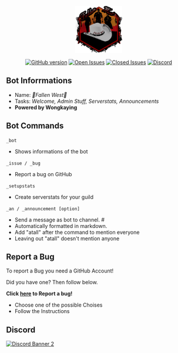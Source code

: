 <p align="center"><img src="screenshots/Fallen_West_Discord_Logo.png"></p>

<p align="center">
 <a href="https://badge.fury.io/gh/Wongkaying%2FBugs-Bot"><img src="https://img.shields.io/badge/Version-0.2.6-Green" alt="GitHub version"></a>
<a href="https://github.com/Wongkaying/Fallen-West-Server/issues?q=is%3Aopen+is%3Aissue"><img src="https://img.shields.io/github/issues-raw/Wongkaying/Fallen-West-Server.svg?label=Open%20Issues" alt="Open Issues"></a>
<a href="https://github.com/Wongkaying/Fallen-West-Server/issues?q=is%3Aissue+is%3Aclosed"><img src="https://img.shields.io/github/issues-raw/Wongkaying/Fallen-West-Server.svg?label=Closed%20Issues" alt="Closed Issues"></a>
  <a href="https://discord.gg/NHRm9Xs"><img src="https://discordapp.com/api/guilds/583038901367603215/widget.png?style=shield" alt="Discord"></a>
</p>

## Bot Inforrmations
- Name: *🤠Fallen West🤠*
- Tasks: *Welcome, Admin Stuff, Serverstats, Announcements*
- **Powered by Wongkaying**

## Bot Commands
  `_bot` 
  - Shows informations of the bot
  
  `_issue / _bug` 
  - Report a bug on GitHub
  
  `_setupstats` 
  - Create serverstats for your guild
  
  `_an / _announcement [option]` 
  - Send a message as bot to channel. #
  - Automatically formatted in markdown.
  -  Add "atall" after the command to mention everyone
  - Leaving out "atall" doesn't mention anyone
  
  
  ## Report a Bug
  To report a Bug you need a GitHub Account!
  
  Did you have one? Then follow below.
  
 **Click [here](https://github.com/Wongkaying/Bugs-Bot/issues/new/choose) to Report a bug!**
 
 - Choose one of the possible Choises
 - Follow the Instructions
 
## Discord
[![Discord Banner 2](https://discordapp.com/api/guilds/583038901367603215/widget.png?style=banner2)](https://discord.gg/NHRm9Xs)
